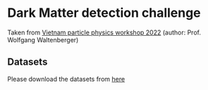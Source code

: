 # Dark Matter detection challenge

Taken from [Vietnam particle physics workshop 2022](https://github.com/WolfgangWaltenberger/vietnam2022) (author: Prof. Wolfgang Waltenberger)

## Datasets

Please download the datasets from [here](https://drive.google.com/drive/folders/17HrY7xNDIDuaGu5nLPO7QT0T7s-z8Ra6?usp=sharing)
